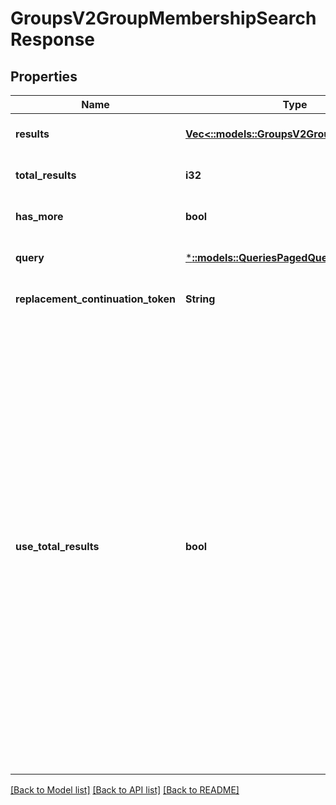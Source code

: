 # GroupsV2GroupMembershipSearchResponse

## Properties
Name | Type | Description | Notes
------------ | ------------- | ------------- | -------------
**results** | [**Vec<::models::GroupsV2GroupMembership>**](GroupsV2.GroupMembership.md) |  | [optional] [default to null]
**total_results** | **i32** |  | [optional] [default to null]
**has_more** | **bool** |  | [optional] [default to null]
**query** | [***::models::QueriesPagedQuery**](Queries.PagedQuery.md) |  | [optional] [default to null]
**replacement_continuation_token** | **String** |  | [optional] [default to null]
**use_total_results** | **bool** | If useTotalResults is true, then totalResults represents an accurate count.  If False, it does not, and may be estimated/only the size of the current page.  Either way, you should probably always only trust hasMore.  This is a long-held historical throwback to when we used to do paging with known total results. Those queries toasted our database, and we were left to hastily alter our endpoints and create backward- compatible shims, of which useTotalResults is one. | [optional] [default to null]

[[Back to Model list]](../README.md#documentation-for-models) [[Back to API list]](../README.md#documentation-for-api-endpoints) [[Back to README]](../README.md)


